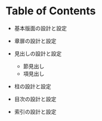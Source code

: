 # Table of Contents

- 基本版面の設計と設定
- 章扉の設計と設定
- 見出しの設計と設定

  - 節見出し
  - 項見出し

- 柱の設計と設定
- 目次の設計と設定
- 索引の設計と設定
